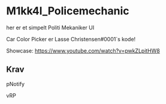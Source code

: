 # M1kk4l_Policemechanic
her er et simpelt Politi Mekaniker UI

Car Color Picker er Lasse Christensen#0001`s kode!

Showcase: https://www.youtube.com/watch?v=pwkZLpitHW8
## Krav
pNotify

vRP
